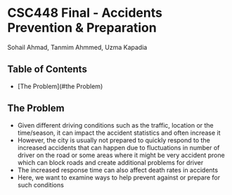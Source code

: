 # CSC448 Final - Accidents Prevention & Preparation

Sohail Ahmad, Tanmim Ahmmed, Uzma Kapadia

## Table of Contents
- [The Problem](#the Problem)


## The Problem
- Given different driving conditions such as the traffic, location or the time/season, it can impact the accident statistics and often increase it
- However, the city is usually not prepared to quickly respond to the increased accidents that can happen due to fluctuations in number of driver on the road or some areas where it might be very accident prone which can block roads and create additional problems for driver
- The increased response time can also affect death rates in accidents
- Here, we want to examine ways to help prevent against or prepare for such conditions

